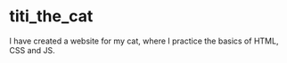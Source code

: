 # titi_the_cat
I have created a website for my cat, where I practice the basics of HTML, CSS and JS.
